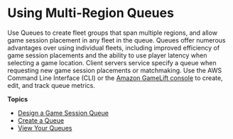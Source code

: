 # Using Multi\-Region Queues<a name="queues-intro"></a>

Use Queues to create fleet groups that span multiple regions, and allow game session placement in any fleet in the queue\. Queues offer numerous advantages over using individual fleets, including improved efficiency of game session placements and the ability to use player latency when selecting a game location\. Client servers service specify a queue when requesting new game session placements or matchmaking\. Use the AWS Command Line Interface \(CLI\) or the [Amazon GameLift console](https://console.aws.amazon.com/gamelift/) to create, edit, and track queue metrics\.

**Topics**
+ [Design a Game Session Queue](queues-design.md)
+ [Create a Queue](queues-creating.md)
+ [View Your Queues](queues-console.md)